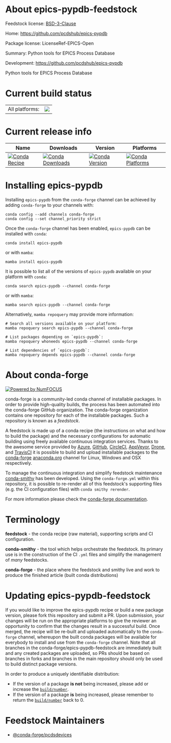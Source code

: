 About epics-pypdb-feedstock
===========================

Feedstock license: [BSD-3-Clause](https://github.com/conda-forge/epics-pypdb-feedstock/blob/main/LICENSE.txt)

Home: https://github.com/pcdshub/epics-pypdb

Package license: LicenseRef-EPICS-Open

Summary: Python tools for EPICS Process Database

Development: https://github.com/pcdshub/epics-pypdb

Python tools for EPICS Process Database


Current build status
====================


<table><tr><td>All platforms:</td>
    <td>
      <a href="https://dev.azure.com/conda-forge/feedstock-builds/_build/latest?definitionId=8695&branchName=main">
        <img src="https://dev.azure.com/conda-forge/feedstock-builds/_apis/build/status/epics-pypdb-feedstock?branchName=main">
      </a>
    </td>
  </tr>
</table>

Current release info
====================

| Name | Downloads | Version | Platforms |
| --- | --- | --- | --- |
| [![Conda Recipe](https://img.shields.io/badge/recipe-epics--pypdb-green.svg)](https://anaconda.org/conda-forge/epics-pypdb) | [![Conda Downloads](https://img.shields.io/conda/dn/conda-forge/epics-pypdb.svg)](https://anaconda.org/conda-forge/epics-pypdb) | [![Conda Version](https://img.shields.io/conda/vn/conda-forge/epics-pypdb.svg)](https://anaconda.org/conda-forge/epics-pypdb) | [![Conda Platforms](https://img.shields.io/conda/pn/conda-forge/epics-pypdb.svg)](https://anaconda.org/conda-forge/epics-pypdb) |

Installing epics-pypdb
======================

Installing `epics-pypdb` from the `conda-forge` channel can be achieved by adding `conda-forge` to your channels with:

```
conda config --add channels conda-forge
conda config --set channel_priority strict
```

Once the `conda-forge` channel has been enabled, `epics-pypdb` can be installed with `conda`:

```
conda install epics-pypdb
```

or with `mamba`:

```
mamba install epics-pypdb
```

It is possible to list all of the versions of `epics-pypdb` available on your platform with `conda`:

```
conda search epics-pypdb --channel conda-forge
```

or with `mamba`:

```
mamba search epics-pypdb --channel conda-forge
```

Alternatively, `mamba repoquery` may provide more information:

```
# Search all versions available on your platform:
mamba repoquery search epics-pypdb --channel conda-forge

# List packages depending on `epics-pypdb`:
mamba repoquery whoneeds epics-pypdb --channel conda-forge

# List dependencies of `epics-pypdb`:
mamba repoquery depends epics-pypdb --channel conda-forge
```


About conda-forge
=================

[![Powered by
NumFOCUS](https://img.shields.io/badge/powered%20by-NumFOCUS-orange.svg?style=flat&colorA=E1523D&colorB=007D8A)](https://numfocus.org)

conda-forge is a community-led conda channel of installable packages.
In order to provide high-quality builds, the process has been automated into the
conda-forge GitHub organization. The conda-forge organization contains one repository
for each of the installable packages. Such a repository is known as a *feedstock*.

A feedstock is made up of a conda recipe (the instructions on what and how to build
the package) and the necessary configurations for automatic building using freely
available continuous integration services. Thanks to the awesome service provided by
[Azure](https://azure.microsoft.com/en-us/services/devops/), [GitHub](https://github.com/),
[CircleCI](https://circleci.com/), [AppVeyor](https://www.appveyor.com/),
[Drone](https://cloud.drone.io/welcome), and [TravisCI](https://travis-ci.com/)
it is possible to build and upload installable packages to the
[conda-forge](https://anaconda.org/conda-forge) [anaconda.org](https://anaconda.org/)
channel for Linux, Windows and OSX respectively.

To manage the continuous integration and simplify feedstock maintenance
[conda-smithy](https://github.com/conda-forge/conda-smithy) has been developed.
Using the ``conda-forge.yml`` within this repository, it is possible to re-render all of
this feedstock's supporting files (e.g. the CI configuration files) with ``conda smithy rerender``.

For more information please check the [conda-forge documentation](https://conda-forge.org/docs/).

Terminology
===========

**feedstock** - the conda recipe (raw material), supporting scripts and CI configuration.

**conda-smithy** - the tool which helps orchestrate the feedstock.
                   Its primary use is in the construction of the CI ``.yml`` files
                   and simplify the management of *many* feedstocks.

**conda-forge** - the place where the feedstock and smithy live and work to
                  produce the finished article (built conda distributions)


Updating epics-pypdb-feedstock
==============================

If you would like to improve the epics-pypdb recipe or build a new
package version, please fork this repository and submit a PR. Upon submission,
your changes will be run on the appropriate platforms to give the reviewer an
opportunity to confirm that the changes result in a successful build. Once
merged, the recipe will be re-built and uploaded automatically to the
`conda-forge` channel, whereupon the built conda packages will be available for
everybody to install and use from the `conda-forge` channel.
Note that all branches in the conda-forge/epics-pypdb-feedstock are
immediately built and any created packages are uploaded, so PRs should be based
on branches in forks and branches in the main repository should only be used to
build distinct package versions.

In order to produce a uniquely identifiable distribution:
 * If the version of a package **is not** being increased, please add or increase
   the [``build/number``](https://docs.conda.io/projects/conda-build/en/latest/resources/define-metadata.html#build-number-and-string).
 * If the version of a package **is** being increased, please remember to return
   the [``build/number``](https://docs.conda.io/projects/conda-build/en/latest/resources/define-metadata.html#build-number-and-string)
   back to 0.

Feedstock Maintainers
=====================

* [@conda-forge/pcdsdevices](https://github.com/orgs/conda-forge/teams/pcdsdevices/)

